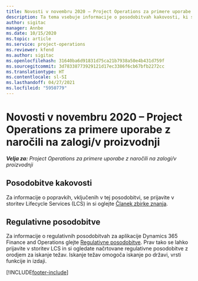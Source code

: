 ```yaml
---
title: Novosti v novembru 2020 – Project Operations za primere uporabe z naročili na zalogi/v proizvodnji
description: Ta tema vsebuje informacije o posodobitvah kakovosti, ki so na voljo v novembrski izdaji (2020) aplikacije Project Operations za primere uporabe z naročili na zalogi/v proizvodnji.
author: sigitac
manager: Annbe
ms.date: 10/15/2020
ms.topic: article
ms.service: project-operations
ms.reviewer: kfend
ms.author: sigitac
ms.openlocfilehash: 31640ba6d91831d75ca21b7938a50e4b431d759f
ms.sourcegitcommit: 3d78338773929121d17ec3386f6cb67bfb2272cc
ms.translationtype: HT
ms.contentlocale: sl-SI
ms.lasthandoff: 04/27/2021
ms.locfileid: "5950779"
---
```

# <a name="whats-new-november-2020---project-operations-for-stockedproduction-based-scenarios"></a>Novosti v novembru 2020 – Project Operations za primere uporabe z naročili na zalogi/v proizvodnji

_**Velja za:** Project Operations za primere uporabe z naročili na zalogi/v proizvodnji_

## <a name="quality-updates"></a>Posodobitve kakovosti

Za informacije o popravkih, vključenih v tej posodobitvi, se prijavite v storitev Lifecycle Services (LCS) in si oglejte [Članek zbirke znanja](https://fix.lcs.dynamics.com/Issue/Details?bugId=488609&amp;dbType=3&amp;qc=8251e8e1d5e2386de850599926c1adc3fec8e2ba25308036d22cdfe0a1c28fc7).

## <a name="regulatory-updates"></a>Regulativne posodobitve

Za informacije o regulativnih posodobitvah za aplikacije Dynamics 365 Finance and Operations glejte [Regulativne posodobitve](/dynamics365/finance/localizations/regulatory-updates). Prav tako se lahko prijavite v storitev LCS in si ogledate načrtovane regulativne posodobitve z orodjem za iskanje težav. Iskanje težav omogoča iskanje po državi, vrsti funkcije in izdaji.


[!INCLUDE[footer-include](../../includes/footer-banner.md)]